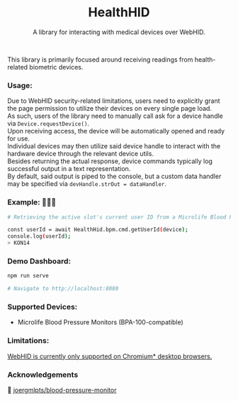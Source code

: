 <h1 align="center">HealthHID</h1>
<p align="center">A library for interacting with medical devices over WebHID.</p>
<br />

This library is primarily focused around receiving readings from health-related biometric devices.

### Usage:
Due to WebHID security-related limitations, users need to explicitly grant the page permission to utilize their devices on every single page load.<br />
As such, users of the library need to manually call ask for a device handle via `Device.requestDevice()`.<br />
Upon receiving access, the device will be automatically opened and ready for use.<br />
Individual devices may then utilize said device handle to interact with the hardware device through the relevant device utils.<br />
Besides returning the actual response, device commands typically log successful output in a text representation.<br />
By default, said output is piped to the console, but a custom data handler may be specified via `devHandle.strOut = dataHandler`.

### Example: 👨🏻‍🔬
``` bash
# Retrieving the active slot's current user ID from a Microlife Blood Pressure Monitor

const userId = await HealthHid.bpm.cmd.getUserId(device);
console.log(userId);
> KON14
```

### Demo Dashboard:
``` bash
npm run serve

# Navigate to http://localhost:8080
```

### Supported Devices:
- Microlife Blood Pressure Monitors (BPA-100-compatible)

### Limitations:
[WebHID is currently only supported on Chromium* desktop browsers.](https://caniuse.com/webhid)

### Acknowledgements
🐍 [joergmlpts/blood-pressure-monitor](https://github.com/joergmlpts/blood-pressure-monitor)
